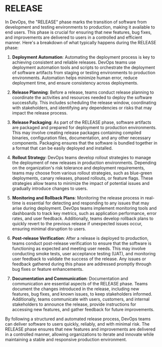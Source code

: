 # RELEASE

In DevOps, the "RELEASE" phase marks the transition of software from development and testing environments to production, making it available to end users. This phase is crucial for ensuring that new features, bug fixes, and improvements are delivered to users in a controlled and efficient manner. Here's a breakdown of what typically happens during the RELEASE phase:

1. **Deployment Automation**: Automating the deployment process is key to achieving consistent and reliable releases. DevOps teams use deployment automation tools and scripts to orchestrate the deployment of software artifacts from staging or testing environments to production environments. Automation helps minimize human error, reduce deployment time, and ensure consistency across deployments.

2. **Release Planning**: Before a release, teams conduct release planning to coordinate the activities and resources needed to deploy the software successfully. This includes scheduling the release window, coordinating with stakeholders, and identifying any dependencies or risks that may impact the release process.

3. **Release Packaging**: As part of the RELEASE phase, software artifacts are packaged and prepared for deployment to production environments. This may involve creating release packages containing compiled binaries, configuration files, documentation, and any other necessary components. Packaging ensures that the software is bundled together in a format that can be easily deployed and installed.

4. **Rollout Strategy**: DevOps teams develop rollout strategies to manage the deployment of new releases in production environments. Depending on the organization's risk tolerance and deployment requirements, teams may choose from various rollout strategies, such as blue-green deployments, canary releases, phased rollouts, or feature flags. These strategies allow teams to minimize the impact of potential issues and gradually introduce changes to users.

5. **Monitoring and Rollback Plans**: Monitoring the release process in real-time is essential for detecting and responding to any issues that may arise during deployment. DevOps teams implement monitoring tools and dashboards to track key metrics, such as application performance, error rates, and user feedback. Additionally, teams develop rollback plans to quickly revert to the previous release if unexpected issues occur, ensuring minimal disruption to users.

6. **Post-release Verification**: After a release is deployed to production, teams conduct post-release verification to ensure that the software is functioning as expected and meeting user needs. This may involve conducting smoke tests, user acceptance testing (UAT), and monitoring user feedback to validate the success of the release. Any issues or feedback gathered during this phase are addressed promptly through bug fixes or feature enhancements.

7. **Documentation and Communication**: Documentation and communication are essential aspects of the RELEASE phase. Teams document the changes introduced in the release, including new features, bug fixes, and known issues, to keep stakeholders informed. Additionally, teams communicate with users, customers, and internal stakeholders to announce the release, provide instructions for accessing new features, and gather feedback for future improvements.

By following a structured and automated release process, DevOps teams can deliver software to users quickly, reliably, and with minimal risk. The RELEASE phase ensures that new features and improvements are delivered in a controlled manner, allowing organizations to iterate and innovate while maintaining a stable and responsive production environment.
